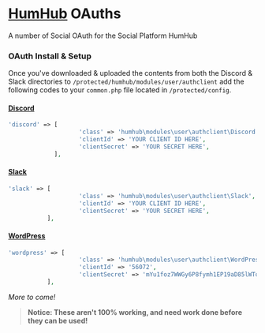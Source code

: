 # [HumHub](https://humhub.org/en) OAuths
A number of Social OAuth for the Social Platform HumHub

### OAuth Install & Setup
Once you've downloaded & uploaded the contents from both the Discord & Slack directories to `/protected/humhub/modules/user/authclient` add the following codes to your `common.php` file located in `/protected/config`.
#### [Discord](/oauth/Discord)
```php
'discord' => [
                    'class' => 'humhub\modules\user\authclient\Discord',
                    'clientId' => 'YOUR CLIENT ID HERE',
                    'clientSecret' => 'YOUR SECRET HERE',
             ],
```

#### [Slack](/oauth/Slack)
```php
'slack' => [
                    'class' => 'humhub\modules\user\authclient\Slack',
                    'clientId' => 'YOUR CLIENT ID HERE',
                    'clientSecret' => 'YOUR SECRET HERE',
           ],
```

#### [WordPress](/oauth/WordPress)
```php
'wordpress' => [
                    'class' => 'humhub\modules\user\authclient\WordPress',
                    'clientId' => '56072',
                    'clientSecret' => 'mYu1foz7WWGy6P8fymh1EP19aD85lWTqthKmGUvORzMxlHfP7UyXJSkbPisX2PyY',
           ],
```

_More to come!_

> **Notice: These aren't 100% working, and need work done before they can be used!**
